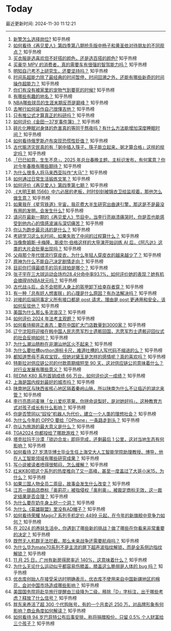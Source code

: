 # Today

最近更新时间: 2024-11-30 11:12:21

--- 
1. [新警怎么选择岗位?](https://www.zhihu.com/question/662703047) 知乎热榜
2. [如何看待《再见爱人》第四季第八期抢先版中杨子和黄圣依对待朋友的不同观点？](https://www.zhihu.com/question/5470748188) 知乎热榜
3. [买衣服是选喜欢但不好搭的颜色，还是选百搭的颜色?](https://www.zhihu.com/question/3596009597) 知乎热榜
4. [买豪华 MPV 的消费者，真的需要车有很强的智驾能力吗？](https://www.zhihu.com/question/5278930770) 知乎热榜
5. [明知自己考不上研究生，还要坚持吗？](https://www.zhihu.com/question/891749717) 知乎热榜
6. [时间系超能力除了最经典的时间暂停，时间回溯之外，还能有哪些新奇的时间操作超能力？](https://www.zhihu.com/question/4297448364) 知乎热榜
7. [你们有没有被家里的宠物气到要死的时候?](https://www.zhihu.com/question/350272082) 知乎热榜
8. [有哪些有趣的地名？](https://www.zhihu.com/question/35058870) 知乎热榜
9. [NBA哪些球员的生涯末期反而是巅峰？](https://www.zhihu.com/question/399531887) 知乎热榜
10. [去琴行如何装作自己很懂吉他？](https://www.zhihu.com/question/380338765) 知乎热榜
11. [只有推公式才算真正的科研吗？](https://www.zhihu.com/question/4960093387) 知乎热榜
12. [如何评价《金田一37岁事件簿》？](https://www.zhihu.com/question/266544113) 知乎热榜
13. [碎片化睡眠对身体的危害真的等同于熬夜吗？有什么方法能增加深度睡眠时间？](https://www.zhihu.com/question/5350070955) 知乎热榜
14. [如何看待俄罗斯卢布突现恐慌性贬值？](https://www.zhihu.com/question/5329170274) 知乎热榜
15. [古代赈济灾民真的有「粥中插入筷子，筷子能立起来，粥才算合格」这样的规定吗？](https://www.zhihu.com/question/667304316) 知乎热榜
16. [「巳巳如意，生生不息」，2025 年总台春晚主题、主标识发布，有何寓意？你对今年春晚有哪些期待？](https://www.zhihu.com/question/5462287376) 知乎热榜
17. [为什么很多人将马来西亚叫作“大马”？](https://www.zhihu.com/question/23245367) 知乎热榜
18. [如何通过日常生活锻炼文笔？](https://www.zhihu.com/question/5324181488) 知乎热榜
19. [如何评价《再见爱人》第四季第七期？](https://www.zhihu.com/question/5367860589) 知乎热榜
20. [《大明王朝 1566》中六必居的老板，时时刻刻被锦衣卫给监视着，那他怎么做生意？](https://www.zhihu.com/question/443259905) 知乎热榜
21. [如果我在《星穹铁道》宇宙，我花费大半生研究出曲速引擎，那这是不是最没有用的发明，会发生什么?](https://www.zhihu.com/question/5367561610) 知乎热榜
22. [请问在最新一期的《再见爱人》节目中，当李行亮崩溃痛哭时，你是否也能感受到他内心的情感波澜与深切痛苦？](https://www.zhihu.com/question/5383097549) 知乎热榜
23. [你认为跑步最忌讳的是什么？](https://www.zhihu.com/question/641791126) 知乎热榜
24. [考研学习这么长时间，如果失败了中间的过程算什么？](https://www.zhihu.com/question/772152072) 知乎热榜
25. [当像詹姆斯·卡梅隆、斯皮尔·伯格这样的大导演开始训练 AI 后，《阿凡达》这类的大片会批量出现吗？](https://www.zhihu.com/question/3582307798) 知乎热榜
26. [父母那个年代很流行穿皮衣，为什么年轻人穿皮衣的越来越少了？](https://www.zhihu.com/question/3565755877) 知乎热榜
27. [原神为什么不能自己决定剧情走向？](https://www.zhihu.com/question/528988976) 知乎热榜
28. [目前你打得最顺手的羽毛球拍是哪个？](https://www.zhihu.com/question/4821161368) 知乎热榜
29. [张子宇在三大球运动会场均28.4分命中率93.1%，如何评价她的表现？她有机会摘得WNBA状元吗？](https://www.zhihu.com/question/5388430095) 知乎热榜
30. [古代战斗后，会不会把死人身上的盔甲卸下给幸存者穿？](https://www.zhihu.com/question/1593410232) 知乎热榜
31. [有一种「总有奸人想害朕」的心理是什么原因？有办法解决吗？](https://www.zhihu.com/question/4433833722) 知乎热榜
32. [对接的后端同事定义所有接口都是 post 请求，理由是 post 更通用和安全，该如何反驳他？](https://www.zhihu.com/question/4299672066) 知乎热榜
33. [美国为什么那么多流浪汉？](https://www.zhihu.com/question/422635151) 知乎热榜
34. [如何评价 2024 年法考主观题？](https://www.zhihu.com/question/1481708815) 知乎热榜
35. [如何看待柳井正表态：要在中国扩大门店数量到3000家？](https://www.zhihu.com/question/5455331825) 知乎热榜
36. [辽宁沈阳将迎接在韩中国人民志愿军烈士遗骸回国，志愿军烈士遗骸迎回仪式的社会反响如何？](https://www.zhihu.com/question/5377990739) 知乎热榜
37. [为什么潮汕肠粉在非潮汕地区火不起来？](https://www.zhihu.com/question/271570496) 知乎热榜
38. [为什么要吐槽python游标卡尺，难道吐槽的人写代码不缩进的么？](https://www.zhihu.com/question/57596913) 知乎热榜
39. [都知道贾母不喜欢宝钗，但她对黛玉是怎样的感情呢？真的喜欢吗？](https://www.zhihu.com/question/4801107230) 知乎热榜
40. [特斯拉对供应链公司的付款周期缩短至 90 天，这对供应链公司意味着什么？对行业发展有哪些意义？](https://www.zhihu.com/question/5390434495) 知乎热榜
41. [REDMI K80 系列首销成绩 66 万台，如何评价这一成绩？](https://www.zhihu.com/question/5454987275) 知乎热榜
42. [上海是国内规划最好的城市吗？](https://www.zhihu.com/question/5296841958) 知乎热榜
43. [陕南地区与陕西省核心地区隔着秦岭山脉，所以陕南为什么不让临近的湖北来管？](https://www.zhihu.com/question/4727409644) 知乎热榜
44. [李行亮质问麦琳「女儿爱吃苹果，你拼命说梨好，是对她好吗」，这种教育方式对孩子成长有什么影响？](https://www.zhihu.com/question/5371794004) 知乎热榜
45. [你是否赞同以“奴役”机器人为代价，建立一个人类的理想社会？](https://www.zhihu.com/question/4219916785) 知乎热榜
46. [为什么今年的 OPPO 要给「OPhone」一条路走到头？](https://www.zhihu.com/question/5381013090) 知乎热榜
47. [你认为旅游的最大意义是什么？](https://www.zhihu.com/question/759183392) 知乎热榜
48. [TGA2024 你都投给了哪款游戏？](https://www.zhihu.com/question/5491810090) 知乎热榜
49. [塔克拉玛干沙漠「锁边合龙」即将完成，还剩最后 1 公里，这对当地生态有何影响？](https://www.zhihu.com/question/5299433856) 知乎热榜
50. [如何看待 27 岁清华博士毕业生任上海交大人工智能学院助理教授、博导，他在人工智能领域有哪些研究成果？](https://www.zhihu.com/question/5363686320) 知乎热榜
51. [写小说被读者喷得很郁闷，怎么缓解？](https://www.zhihu.com/question/1184658971) 知乎热榜
52. [红米K80把这个系列的热度推向了又一高峰，甚至一度盖过了大哥小米15，为什么？](https://www.zhihu.com/question/5129465832) 知乎热榜
53. [如果三国人物全员二周目，故事会发生什么改变？](https://www.zhihu.com/question/616077450) 知乎热榜
54. [江苏一甜品店商标「奥莉花」被指侵权「奥利奥」，被裁定商标无效，这一裁定结果是否合理？](https://www.zhihu.com/question/5394809395) 知乎热榜
55. [为什么要在奶牛身上挖一个洞？](https://www.zhihu.com/question/596521307) 知乎热榜
56. [为什么《英雄联盟》里没有AD帽子？](https://www.zhihu.com/question/630382600) 知乎热榜
57. [如何看待荣耀 Magic7 系列手机定价 4499 元起，在今年的新旗舰中竞争力如何？](https://www.zhihu.com/question/2605820476) 知乎热榜
58. [在 2024 的养娃生活中，你遇到了哪些新的挑战？做了哪些在你看来非常重要的决定？](https://www.zhihu.com/question/5298502958) 知乎热榜
59. [既然无人机群无法拦截，那么未来战争还需要航母吗？](https://www.zhihu.com/question/5324478064) 知乎热榜
60. [为什么华为mate70系列不是主流的屏下超声波指纹解锁，而是全系侧边指纹解锁？](https://www.zhihu.com/question/5267770141) 知乎热榜
61. [11 月 25 日，广州有新房得房率近 140%，这意味着什么？](https://www.zhihu.com/question/5269939473) 知乎热榜
62. [为什么无论什么运动似乎都容易伤膝盖，膝盖这么脆弱是人体的 bug 吗？](https://www.zhihu.com/question/5191238263) 知乎热榜
63. [优衣库创始人在接受采访时明确表示，优衣库不使用来自中国新疆地区的棉花，会对中国市场造成哪些影响？](https://www.zhihu.com/question/5454949573) 知乎热榜
64. [美国国务院将赴华旅行提醒由三级降为二级，移除「D」字标注，出于哪些考虑？释放了什么信号？](https://www.zhihu.com/question/5353505456) 知乎热榜
65. [胖东来养活了超 300 个代购账号，有的一个月卖近 250 万，对品牌形象有何影响？商业角度如何解读？](https://www.zhihu.com/question/5459136213) 知乎热榜
66. [如何看待 94 岁巴菲特公布后事安排，称将捐赠股份，只留 0.5% 个人财富给三个孩子？](https://www.zhihu.com/question/5263362213) 知乎热榜
